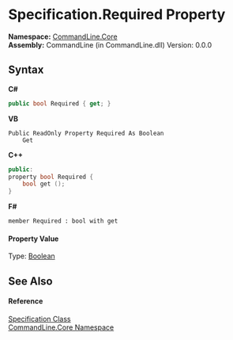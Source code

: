 # Specification.Required Property 
 

**Namespace:**&nbsp;<a href="N_CommandLine_Core">CommandLine.Core</a><br />**Assembly:**&nbsp;CommandLine (in CommandLine.dll) Version: 0.0.0

## Syntax

**C#**<br />
``` C#
public bool Required { get; }
```

**VB**<br />
``` VB
Public ReadOnly Property Required As Boolean
	Get
```

**C++**<br />
``` C++
public:
property bool Required {
	bool get ();
}
```

**F#**<br />
``` F#
member Required : bool with get

```


#### Property Value
Type: <a href="https://docs.microsoft.com/dotnet/api/system.boolean" target="_blank">Boolean</a>

## See Also


#### Reference
<a href="T_CommandLine_Core_Specification">Specification Class</a><br /><a href="N_CommandLine_Core">CommandLine.Core Namespace</a><br />